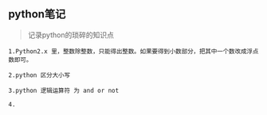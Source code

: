 ## python笔记
> 记录python的琐碎的知识点
```
1.Python2.x 里，整数除整数，只能得出整数。如果要得到小数部分，把其中一个数改成浮点数即可。

2.python 区分大小写

3.python 逻辑运算符 为 and or not

4.
```